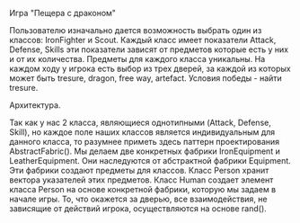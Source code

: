 Игра "Пещера с драконом"
 
 Пользователю изначально дается возможность выбрать один из классов: IronFighter и Scout. Каждый класс имеет показатели Attack, Defense, Skills эти показатели зависят от предметов которые есть у них и от их количества. Предметы для каждого класса уникальны. На каждом ходу у игрока есть выбор из трех дверей, за каждой из которых может быть tresure, dragon, free way, artefact. Условия победы - найти tresure.
 
 Архитектура.
 
 Так как у нас 2 класса, являющиеся однотипными (Attack, Defense, Skill), но каждое поле наших классов является индивидуальным для данного класса, то разумнее приметь здесь паттерн проектирования AbstractFabric(). Мы делаем две конкретных фабрики IronEquipment и LeatherEquipment. Они наследуются от абстрактной фабрики Equipment. Эти фабрики создают предметы для классов. Класс Person хранит вектора указателей этих предметов. Класс Human создает элемент класса Person на основе конкретной фабрики, которую мы задаем в начале игры. То, что окажется за дверью, все взаимодействия, не зависящие от действий игрока, осуществляются на основе rand().

